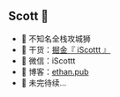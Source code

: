 ## Scott  🫥

- 🐧 不知名全栈攻城狮
- 🌱 干货：<a href="https://juejin.cn/user/3456520286121272/posts" target="_blank">掘金『 iScottt 』</a>
- 💬 微信：iScottt
- 🤔 博客：<a href="https://ethan.pub" target="_blank">ethan.pub</a>
- 👭 未完待续...